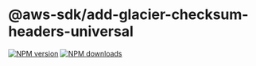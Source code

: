 # @aws-sdk/add-glacier-checksum-headers-universal

[![NPM version](https://img.shields.io/npm/v/@aws-sdk/add-glacier-checksum-headers-universal.svg)](https://www.npmjs.com/package/@aws-sdk/add-glacier-checksum-headers-universal)
[![NPM downloads](https://img.shields.io/npm/dm/@aws-sdk/add-glacier-checksum-headers-universal.svg)](https://www.npmjs.com/package/@aws-sdk/add-glacier-checksum-headers-universal)
